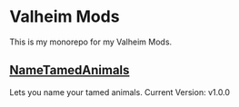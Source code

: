 # Valheim Mods
This is my monorepo for my Valheim Mods.

## [NameTamedAnimals](NameTamedAnimals\README.md)
Lets you name your tamed animals.
Current Version: v1.0.0
